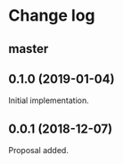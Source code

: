 # Change log

## master

## 0.1.0 (2019-01-04)

Initial implementation.

## 0.0.1 (2018-12-07)

Proposal added.
